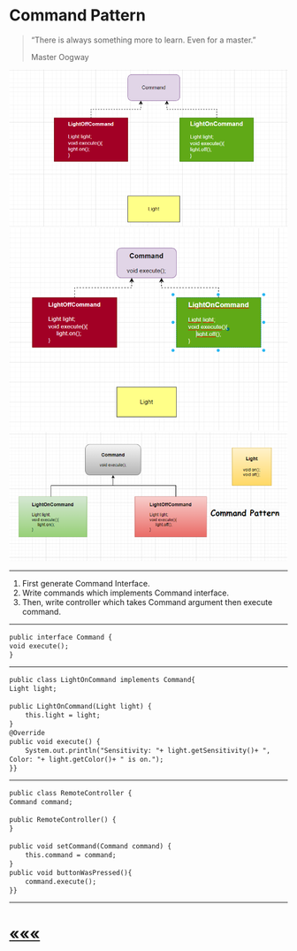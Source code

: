# Command Pattern
>“There is always something more to learn. Even for a master.”
> 
> Master Oogway

![img.png](img.png)
![img_1.png](img_1.png)
![img_2.png](img_2.png)
*****
1) First generate Command Interface.
2) Write commands which implements Command interface.
3) Then, write controller which takes Command argument then execute command.
******
    public interface Command {
    void execute();
    }
****
    public class LightOnCommand implements Command{
    Light light;

    public LightOnCommand(Light light) {
        this.light = light;
    }
    @Override
    public void execute() {
        System.out.println("Sensitivity: "+ light.getSensitivity()+ ", Color: "+ light.getColor()+ " is on.");
    }}
****
    public class RemoteController {
    Command command;

    public RemoteController() {
    }

    public void setCommand(Command command) {
        this.command = command;
    }
    public void buttonWasPressed(){
        command.execute();
    }}

****

# [«««](https://github.com/MedetHasanUgurlu/Design-Patterns)
